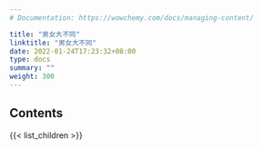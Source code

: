 ```yaml
---
# Documentation: https://wowchemy.com/docs/managing-content/

title: "男女大不同"
linktitle: "男女大不同"
date: 2022-01-24T17:23:32+08:00
type: docs
summary: ""
weight: 300
---
```


## Contents

{{< list_children >}}
